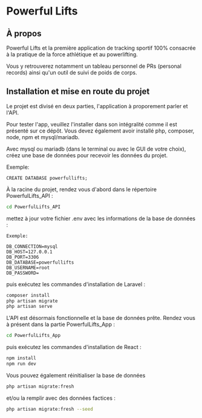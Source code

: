 # Powerful Lifts
## À propos
Powerful Lifts et la première application de tracking sportif 100% consacrée à la pratique de la force athlétique et au powerlifting.

Vous y retrouverez notamment un tableau personnel de PRs (personal records) ainsi qu'un outil de suivi de poids de corps.

## Installation et mise en route du projet

Le projet est divisé en deux parties, l'application à proporement parler et l'API.

Pour tester l'app, veuillez l'installer dans son intégralité comme il est présenté sur ce dépôt.
Vous devez également avoir installé php, composer, node, npm et mysql/mariadb.

Avec mysql ou mariadb (dans le terminal ou avec le GUI de votre choix), créez une base de données pour recevoir les données du projet.

Exemple: 
```mysql
CREATE DATABASE powerfullifts;
```


À la racine du projet, rendez vous d'abord dans le répertoire PowerfulLifts_API :
```bash
cd PowerfulLifts_API
```
mettez à jour votre fichier .env avec les informations de la base de données :

```
Exemple:

DB_CONNECTION=mysql
DB_HOST=127.0.0.1
DB_PORT=3306
DB_DATABASE=powerfullifts
DB_USERNAME=root
DB_PASSWORD=
```

puis exécutez les commandes d'installation de Laravel :
```bash
composer install
php artisan migrate
php artisan serve
```
L'API est désormais fonctionnelle et la base de données prête.
Rendez vous à présent dans la partie PowerfulLifts_App :
```bash
cd PowerfulLifts_App
```
puis exécutez les commandes d'installation de React :
```bash
npm install
npm run dev
```

Vous pouvez également réinitialiser la base de données
```bash
php artisan migrate:fresh
```
et/ou la remplir avec des données factices :
```bash
php artisan migrate:fresh --seed
```